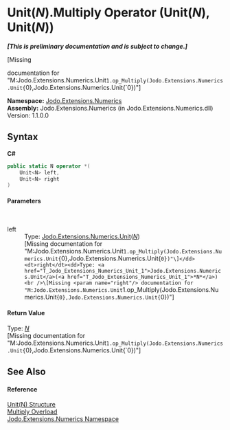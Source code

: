 # Unit(*N*).Multiply Operator (Unit(*N*), Unit(*N*))
 _**\[This is preliminary documentation and is subject to change.\]**_

\[Missing <summary> documentation for "M:Jodo.Extensions.Numerics.Unit`1.op_Multiply(Jodo.Extensions.Numerics.Unit{`0},Jodo.Extensions.Numerics.Unit{`0})"\]

**Namespace:**&nbsp;<a href="N_Jodo_Extensions_Numerics">Jodo.Extensions.Numerics</a><br />**Assembly:**&nbsp;Jodo.Extensions.Numerics (in Jodo.Extensions.Numerics.dll) Version: 1.1.0.0

## Syntax

**C#**<br />
``` C#
public static N operator *(
	Unit<N> left,
	Unit<N> right
)
```


#### Parameters
&nbsp;<dl><dt>left</dt><dd>Type: <a href="T_Jodo_Extensions_Numerics_Unit_1">Jodo.Extensions.Numerics.Unit</a>(<a href="T_Jodo_Extensions_Numerics_Unit_1">*N*</a>)<br />\[Missing <param name="left"/> documentation for "M:Jodo.Extensions.Numerics.Unit`1.op_Multiply(Jodo.Extensions.Numerics.Unit{`0},Jodo.Extensions.Numerics.Unit{`0})"\]</dd><dt>right</dt><dd>Type: <a href="T_Jodo_Extensions_Numerics_Unit_1">Jodo.Extensions.Numerics.Unit</a>(<a href="T_Jodo_Extensions_Numerics_Unit_1">*N*</a>)<br />\[Missing <param name="right"/> documentation for "M:Jodo.Extensions.Numerics.Unit`1.op_Multiply(Jodo.Extensions.Numerics.Unit{`0},Jodo.Extensions.Numerics.Unit{`0})"\]</dd></dl>

#### Return Value
Type: <a href="T_Jodo_Extensions_Numerics_Unit_1">*N*</a><br />\[Missing <returns> documentation for "M:Jodo.Extensions.Numerics.Unit`1.op_Multiply(Jodo.Extensions.Numerics.Unit{`0},Jodo.Extensions.Numerics.Unit{`0})"\]

## See Also


#### Reference
<a href="T_Jodo_Extensions_Numerics_Unit_1">Unit(N) Structure</a><br /><a href="Overload_Jodo_Extensions_Numerics_Unit_1_op_Multiply">Multiply Overload</a><br /><a href="N_Jodo_Extensions_Numerics">Jodo.Extensions.Numerics Namespace</a><br />